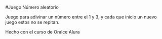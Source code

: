 #Juego Número aleatorio

Juego para adivinar un número entre el 1 y 3, y cada que inicio un nuevo juego estos no se repitan.

Hecho con el curso de Oralce Alura
